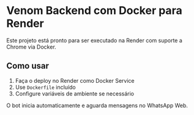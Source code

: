 # Venom Backend com Docker para Render

Este projeto está pronto para ser executado na Render com suporte a Chrome via Docker.

## Como usar

1. Faça o deploy no Render como Docker Service
2. Use `Dockerfile` incluído
3. Configure variáveis de ambiente se necessário

O bot inicia automaticamente e aguarda mensagens no WhatsApp Web.